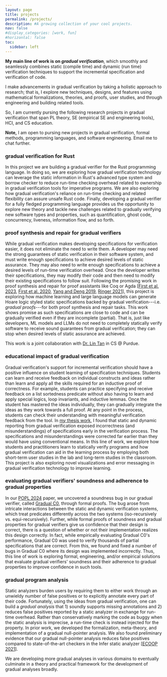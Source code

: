 ```yaml
---
layout: page
title: projects
permalink: /projects/
description: #A growing collection of your cool projects.
nav: false
#display_categories: [work, fun]
#horizontal: false
toc:
  sidebar: left
---
```


**My main line of work is on *gradual verification***, which smoothly and seamlessly combines static (compile time) and dynamic (run time) verification techniques to support the incremental specification and verification of code. 

I make advancements in gradual verification by taking a holistic approach to research; that is, I explore new techniques, designs, and features using mathematical formalizations, theories, and proofs, user studies, and through engineering and building related tools. 

So, I am currently pursing the following research projects in gradual verification that span PL theory, SE (empirical SE and engineering tools), HCI, and CS education.

**Note,** I am open to pursing new projects in gradual verification, formal methods, programming languages, and software engineering. Email me to chat further.

### gradual verification for Rust
In this project we are building a gradual verifier for the Rust programming language. In doing so, we are exploring how gradual verification technology can leverage the static information in Rust's advanced type system and borrow checker to reduce run-time checking overhead related to ownership in gradual verification tools for imperative programs.
We are also exploring how gradual verification's reliance on run-time checking and related flexibility can assure unsafe Rust code. Finally, developing a gradual verifier for a fully fledged programming language provides us the opportunity to explore new theory and tackle new challenges related to gradually verifying new software types and properties, such as quantification, ghost code, concurrency, liveness, information flow, and so forth.

### proof synthesis and repair for gradual verifiers
While gradual verification makes developing specifications for verification easier, it does not eliminate the need to write them. A developer may need the strong guarantees of static verification in their software system, and must write enough specifications to achieve desired levels of static assurance. They may also need to write enough specifications to achieve a desired levels of run-time verification overhead. Once the developer writes their specifications, they may modify their code and then need to modify their existing specifications to follow suit. Following the promising work in proof synthesis and repair for proof assistants like Coq or Agda [[First et al. 2023](https://dl.acm.org/doi/abs/10.1145/3611643.3616243), [First et al. 2020](https://dl.acm.org/doi/abs/10.1145/3428299), [Yang and Deng 2019](https://proceedings.mlr.press/v97/yang19a.html), [Ringer 2021](https://www.proquest.com/openview/bcc06dabb4e7fce6b647c354d21d6f7c/1?pq-origsite=gscholar&cbl=18750&diss=y)], this project is exploring how machine learning and large language models can generate Hoare logic styled static specifications backed by gradual verification---i.e. *gradual proofs*---for both proof synthesis and repair tasks. This work shows promise as such specifications are close to code and can be gradually verified even if they are incomplete (partial). That is, just like developers, ML models and LLMs do not need to completely statically verify software to receive sound guarantees from gradual verification; they can stop when desired levels of static assurance are achieved.

This work is a joint collaboration with [Dr. Lin Tan](https://www.cs.purdue.edu/homes/lintan/) in CS @ Purdue.

### educational impact of gradual verification
Gradual verification's support for incremental verification should have a positive influence on student learning of specification techniques. Students can learn and receive feedback on individual constructs and ideas rather than learn and apply all the skills required for an inductive proof of correctness. For example, students can practice specifying and receive feedback on a list sortedness predicate without also having to learn and apply special logics, loop invariants, and inductive lemmas. Once the student has mastered the ideas individually, they can gradually integrate the ideas as they work towards a full proof. At any point in the process, students can check their understanding with meaningful verification feedback from the tool. In [my thesis work](https://jennalwise.github.io/assets/pdf/jenna_divincenzo_doctoral_dissertation.pdf), I found that static and dynamic reporting from gradual verification exposed incorrectness (and misunderstandings) of specifications early in the verification process. The specifications and misunderstandings were corrected far earlier than they would have using conventional means. In this line of work, we explore how students and practitioners learn to statically verify programs and how gradual verification can aid in the learning process by employing both short-term user studies in the lab and long-term studies in the classroom. This project is also exploring novel visualizations and error messaging in gradual verification technology to improve learning.

### evaluating gradual verifiers' soundness and adherence to gradual properties
In our [POPL 2024](https://arxiv.org/abs/2311.07559) paper, we uncovered a soundness bug in our gradual verifier, called [Gradual C0](https://arxiv.org/abs/2210.02428), through formal proofs. The bug arose from intricate interactions between the static and dynamic verification systems, which treat predicates differently across the two systems (iso-recursively vs. equi-recursively). Further, while formal proofs of soundness and gradual properties for gradual verifiers give us confidence that their design is correct, there is a question of whether or not their implementation realizes this design correctly. In fact, while empirically evaluating Gradual C0's performance, Gradual C0 was used to verify thousands of partial specifications that are correct. From this, we found and fixed a number of bugs in Gradual C0 where its design was implemented incorrectly. Thus, this line of work is exploring formal, engineering, and/or empirical solutions that evaluate gradual verifiers' soundness and their adherence to gradual properties to improve confidence in such tools.

### gradual program analysis
Static analyzers burden users by requiring them to either work through an unwieldy number of false positives or to explicitly annotate every part of their code. Fortunately, using the ideas from gradual verification, one can build a *gradual analysis* that 1) soundly supports missing annotations and 2) reduces false positives reported by a static analyzer in exchange for run-time overhead.
Rather than conservatively marking the code as buggy when the static analysis is imprecise, a run-time check is instead injected for the property.
In prior work, we developed the formalization, meta-theory, and implementation of a gradual null-pointer analysis. We also found preliminary evidence that our gradual null-pointer analysis reduces false positives compared to state-of-the-art checkers in the Infer static analyzer [[ECOOP 2021](https://drops.dagstuhl.de/entities/document/10.4230/LIPIcs.ECOOP.2021.3)].

We are developing more gradual analyses in various domains to eventually culminate in a theory and practical framework for the development of gradual analyses broadly.